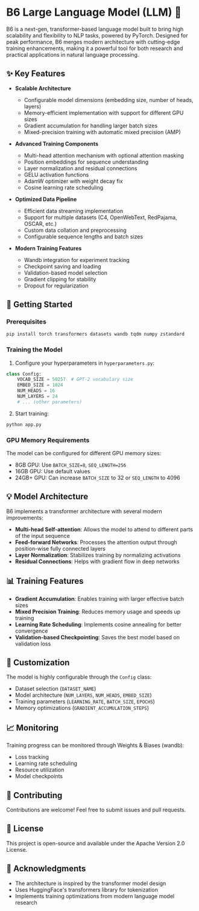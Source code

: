 # B6 Large Language Model (LLM) 🤖

B6 is a next-gen, transformer-based language model built to bring high scalability and flexibility to NLP tasks, powered by PyTorch. Designed for peak performance, B6 merges modern architecture with cutting-edge training enhancements, making it a powerful tool for both research and practical applications in natural language processing.

## ✨ Key Features

- **Scalable Architecture**
  - Configurable model dimensions (embedding size, number of heads, layers)
  - Memory-efficient implementation with support for different GPU sizes
  - Gradient accumulation for handling larger batch sizes
  - Mixed-precision training with automatic mixed precision (AMP)

- **Advanced Training Components**
  - Multi-head attention mechanism with optional attention masking
  - Position embeddings for sequence understanding
  - Layer normalization and residual connections
  - GELU activation functions
  - AdamW optimizer with weight decay fix
  - Cosine learning rate scheduling

- **Optimized Data Pipeline**
  - Efficient data streaming implementation
  - Support for multiple datasets (C4, OpenWebText, RedPajama, OSCAR, etc.)
  - Custom data collation and preprocessing
  - Configurable sequence lengths and batch sizes

- **Modern Training Features**
  - Wandb integration for experiment tracking
  - Checkpoint saving and loading
  - Validation-based model selection
  - Gradient clipping for stability
  - Dropout for regularization

## 🚀 Getting Started

### Prerequisites

```bash
pip install torch transformers datasets wandb tqdm numpy zstandard
```

### Training the Model

1. Configure your hyperparameters in `hyperparameters.py`:
```python
class Config:
    VOCAB_SIZE = 50257  # GPT-2 vocabulary size
    EMBED_SIZE = 1024
    NUM_HEADS = 16
    NUM_LAYERS = 24
    # ... (other parameters)
```

2. Start training:
```python
python app.py
```

### GPU Memory Requirements

The model can be configured for different GPU memory sizes:
- 8GB GPU: Use `BATCH_SIZE=8`, `SEQ_LENGTH=256`
- 16GB GPU: Use default values
- 24GB+ GPU: Can increase `BATCH_SIZE` to 32 or `SEQ_LENGTH` to 4096

## 💡 Model Architecture

B6 implements a transformer architecture with several modern improvements:

- **Multi-head Self-attention**: Allows the model to attend to different parts of the input sequence
- **Feed-forward Networks**: Processes the attention output through position-wise fully connected layers
- **Layer Normalization**: Stabilizes training by normalizing activations
- **Residual Connections**: Helps with gradient flow in deep networks

## 📊 Training Features

- **Gradient Accumulation**: Enables training with larger effective batch sizes
- **Mixed Precision Training**: Reduces memory usage and speeds up training
- **Learning Rate Scheduling**: Implements cosine annealing for better convergence
- **Validation-based Checkpointing**: Saves the best model based on validation loss

## 🔧 Customization

The model is highly configurable through the `Config` class:

- Dataset selection (`DATASET_NAME`)
- Model architecture (`NUM_LAYERS`, `NUM_HEADS`, `EMBED_SIZE`)
- Training parameters (`LEARNING_RATE`, `BATCH_SIZE`, `EPOCHS`)
- Memory optimizations (`GRADIENT_ACCUMULATION_STEPS`)

## 📈 Monitoring

Training progress can be monitored through Weights & Biases (wandb):
- Loss tracking
- Learning rate scheduling
- Resource utilization
- Model checkpoints

## 🤝 Contributing

Contributions are welcome! Feel free to submit issues and pull requests.

## 📝 License

This project is open-source and available under the Apache Version 2.0 License.

## 🙏 Acknowledgments

- The architecture is inspired by the transformer model design
- Uses HuggingFace's transformers library for tokenization
- Implements training optimizations from modern language model research

